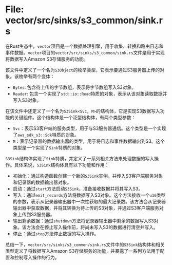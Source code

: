 # File: vector/src/sinks/s3_common/sink.rs

在Rust生态中，`vector`项目是一个数据处理引擎，用于收集、转换和路由日志和事件数据。`vector`项目的`vector/src/sinks/s3_common/sink.rs`文件是用于实现将数据写入Amazon S3存储服务的功能。

该文件中定义了一个名为`S3Object`的枚举类型，它表示要通过S3服务器上传的对象。该枚举有两个变体：
- `Bytes`: 包含待上传的字节数组，表示将字节数组写入S3对象。
- `Reader`: 包含一个实现了`std::io::Read`特质的对象，表示从该对象读取数据并写入S3对象。

在该文件中还定义了一个名为`S3Sink<Svc, M>`的结构体，它是实现S3数据写入功能的关键组件。这个结构体是一个泛型结构体，有两个类型参数：
- `Svc`：表示S3客户端的服务类型，用于与S3服务器通信。这个类型是一个实现了`aws_sdk_s3::Sdk`特质的对象。
- `M`：表示记录器的数据输出器的类型，用于将日志和事件数据输出到S3。这个类型是一个实现了`Sink`特质的对象。

`S3Sink`结构体实现了`Sink`特质，并定义了一系列相关方法来处理数据的写入操作。具体来说，`S3Sink`结构体具有以下功能和作用：
- 初始化：通过构造函数创建一个新的`S3Sink`实例，并传入S3客户端服务对象和记录器的数据输出器对象。
- 启动：通过`start`方法启动`S3Sink`，准备接收数据并将其写入S3。
- 写入：通过`emit_records`方法将数据写入S3对象。这个方法接收一个`u16`类型的参数，表示从记录器输出器中一次性获取的最大记录数。该方法会从记录器输出器中获取数据，并将其转换为待上传的S3对象，并通过S3客户端服务对象上传到S3服务器。
- 输出剩余数据：通过`shutdown`方法将记录器输出器中剩余的数据写入S3对象。该方法会在停止写入操作前，将尚未写入S3的数据进行清空并写入。
- 停止：通过`stop`方法停止数据的写入操作。

总结一下，`vector/src/sinks/s3_common/sink.rs`文件中的`S3Sink`结构体和相关类型定义了将数据写入Amazon S3存储服务的功能，并暴露了一系列方法用于配置和控制写入操作的行为。


